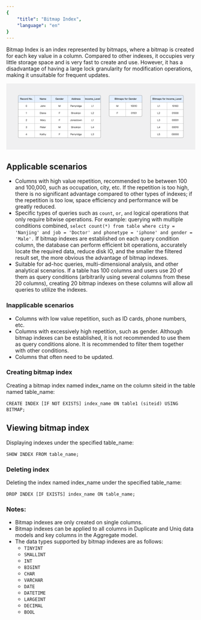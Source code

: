 ```yaml
---
{
    "title": "Bitmap Index",
    "language": "en"
}
---
```


Bitmap Index is an index represented by bitmaps, where a bitmap is created for each key value in a column. Compared to other indexes, it occupies very little storage space and is very fast to create and use. However, it has a disadvantage of having a large lock granularity for modification operations, making it unsuitable for frequent updates.

![bitmap index](/images/bitmap-index-example.png)

## Applicable scenarios

- Columns with high value repetition, recommended to be between 100 and 100,000, such as occupation, city, etc. If the repetition is too high, there is no significant advantage compared to other types of indexes; if the repetition is too low, space efficiency and performance will be greatly reduced.
- Specific types of queries such as `count`, `or`, `and` logical operations that only require bitwise operations. For example: querying with multiple conditions combined, `select count(*) from table where city = 'Nanjing' and job = 'Doctor' and phonetype = 'iphone' and gender = 'Male'.` If bitmap indexes are established on each query condition column, the database can perform efficient bit operations, accurately locate the required data, reduce disk IO, and the smaller the filtered result set, the more obvious the advantage of bitmap indexes.
- Suitable for ad-hoc queries, multi-dimensional analysis, and other analytical scenarios. If a table has 100 columns and users use 20 of them as query conditions (arbitrarily using several columns from these 20 columns), creating 20 bitmap indexes on these columns will allow all queries to utilize the indexes.

### Inapplicable scenarios

- Columns with low value repetition, such as ID cards, phone numbers, etc.
- Columns with excessively high repetition, such as gender. Although bitmap indexes can be established, it is not recommended to use them as query conditions alone. It is recommended to filter them together with other conditions.
- Columns that often need to be updated.

### Creating bitmap index

Creating a bitmap index named index_name on the column siteid in the table named table_name:

```
CREATE INDEX [IF NOT EXISTS] index_name ON table1 (siteid) USING BITMAP;
```

## Viewing bitmap index

Displaying indexes under the specified table_name:

```
SHOW INDEX FROM table_name;
```

### Deleting index

Deleting the index named index_name under the specified table_name:

```
DROP INDEX [IF EXISTS] index_name ON table_name;
```

### Notes:

- Bitmap indexes are only created on single columns.
- Bitmap indexes can be applied to all columns in Duplicate and Uniq data models and key columns in the Aggregate model.
- The data types supported by bitmap indexes are as follows: 
  - `TINYINT`
  - `SMALLINT`
  - `INT`
  - `BIGINT`
  - `CHAR`
  - `VARCHAR`
  - `DATE`
  - `DATETIME`
  - `LARGEINT`
  - `DECIMAL`
  - `BOOL`
